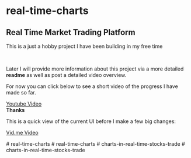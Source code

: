 # real-time-charts
<h2>Real Time Market Trading Platform </h2>
<p>This is a just a hobby project I have been building in my free time</p>
<br>

<p>Later I will provide more information about this project via a more detailed <strong>readme</strong> as well as post a detailed video overview.</p>
<p>For now you can click below to see a short video of the progress I have made so far.</p>
<a href="https://youtu.be/lE2TMC8UwGQ"  target="_blank">Youtube Video</a>


<br>
<strong>Thanks</strong>

<br>
<p>This is a quick view of the current UI before I make a few big changes:</p>
<a href="https://vid.me/9cCj"  target="_blank">Vid.me Video</a>


#   r e a l - t i m e - c h a r t s  
 #   r e a l - t i m e - c h a r t s  
 #   c h a r t s - i n - r e a l - t i m e - s t o c k s - t r a d e  
 #   c h a r t s - i n - r e a l - t i m e - s t o c k s - t r a d e  
 